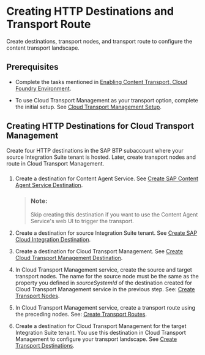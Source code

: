 <!-- loio94057be5cf784617b104eaeab20e4fba -->

# Creating HTTP Destinations and Transport Route

Create destinations, transport nodes, and transport route to configure the content transport landscape.



<a name="loio94057be5cf784617b104eaeab20e4fba__prereq_g1d_cqb_jmb"/>

## Prerequisites

-   Complete the tasks mentioned in [Enabling Content Transport, Cloud Foundry Environment](enabling-content-transport-cloud-foundry-environment-452c677.md).

-   To use Cloud Transport Management as your transport option, complete the initial setup. See [Cloud Transport Management Setup](https://help.sap.com/docs/TRANSPORT_MANAGEMENT_SERVICE/7f7160ec0d8546c6b3eab72fb5ad6fd8/66fd7283c62f48adb23c56fb48c84a60.html).


<a name="topic_jw2_4pl_vvb"/>

<!-- topic\_jw2\_4pl\_vvb -->

## Creating HTTP Destinations for Cloud Transport Management

Create four HTTP destinations in the SAP BTP subaccount where your source Integration Suite tenant is hosted. Later, create transport nodes and route in Cloud Transport Management.





### 

1.  Create a destination for Content Agent Service. See [Create SAP Content Agent Service Destination](https://help.sap.com/docs/CONTENT_AGENT_SERVICE/ae1a4f2d150d468d9ff56e13f9898e07/a4da0c26ced74bbfbc60e7f607dc05ab.html).

    > ### Note:  
    > Skip creating this destination if you want to use the Content Agent Service's web UI to trigger the transport.

2.  Create a destination for source Integration Suite tenant. See [Create SAP Cloud Integration Destination](https://help.sap.com/docs/CONTENT_AGENT_SERVICE/ae1a4f2d150d468d9ff56e13f9898e07/c17c4004049d4d9dba373d72ce5610cd.html).

3.  Create a destination for Cloud Transport Management. See [Create Cloud Transport Management Destination](https://help.sap.com/docs/CONTENT_AGENT_SERVICE/ae1a4f2d150d468d9ff56e13f9898e07/eed66f35f9d148c8ae5b2d46ff097d8c.html).

4.  In Cloud Transport Management service, create the source and target transport nodes. The name for the source node must be the same as the property you defined in *sourceSystemId* of the destination created for Cloud Transport Management service in the previous step. See: [Create Transport Nodes](https://help.sap.com/docs/TRANSPORT_MANAGEMENT_SERVICE/7f7160ec0d8546c6b3eab72fb5ad6fd8/f71a4d5550cd453ea824d5b5c677969d.html).

5.  In Cloud Transport Management service, create a transport route using the preceding nodes. See: [Create Transport Routes](https://help.sap.com/docs/TRANSPORT_MANAGEMENT_SERVICE/7f7160ec0d8546c6b3eab72fb5ad6fd8/dddb74937a014aea8d3d76d740180597.html).

6.  Create a destination for Cloud Transport Management for the target Integration Suite tenant. You use this destination in Cloud Transport Management to configure your transport landscape. See [Create Transport Destinations](https://help.sap.com/docs/cloud-transport-management/sap-cloud-transport-management/creating-destinations-using-sap-cloud-deployment-service-with-basic-authentication).


